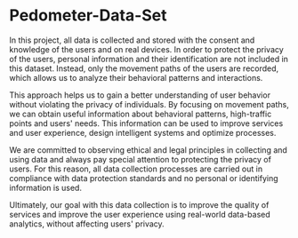 # Pedometer-Data-Set
In this project, all data is collected and stored with the consent and knowledge of the users and on real devices. In order to protect the privacy of the users, personal information and their identification are not included in this dataset. Instead, only the movement paths of the users are recorded, which allows us to analyze their behavioral patterns and interactions.

This approach helps us to gain a better understanding of user behavior without violating the privacy of individuals. By focusing on movement paths, we can obtain useful information about behavioral patterns, high-traffic points and users' needs. This information can be used to improve services and user experience, design intelligent systems and optimize processes.

We are committed to observing ethical and legal principles in collecting and using data and always pay special attention to protecting the privacy of users. For this reason, all data collection processes are carried out in compliance with data protection standards and no personal or identifying information is used.

Ultimately, our goal with this data collection is to improve the quality of services and improve the user experience using real-world data-based analytics, without affecting users' privacy.



